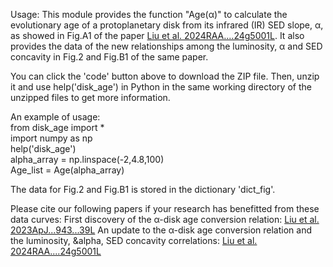 Usage: This module provides the function "Age(α)" to calculate the evolutionary age of a protoplanetary disk from its infrared (IR) SED slope, α, as showed in Fig.A1 of the paper [Liu et al. 2024RAA....24g5001L](https://ui.adsabs.harvard.edu/abs/2024RAA....24g5001L/abstract). It also provides the data of the new relationships among the luminosity, α and SED concavity in Fig.2 and Fig.B1 of the same paper.

You can click the 'code' button above to download the ZIP file. Then, unzip it and use help('disk_age') in Python in the same working directory of the unzipped files to get more information.

An example of usage:  
  from disk_age import *  
  import numpy as np  
  help('disk_age')  
  alpha_array = np.linspace(-2,4.8,100)  
  Age_list = Age(alpha_array)  

The data for Fig.2 and Fig.B1 is stored in the dictionary 'dict_fig'.

Please cite our following papers if your research has benefitted from these data curves:
First discovery of the α-disk age conversion relation:
[Liu et al. 2023ApJ...943...39L](https://ui.adsabs.harvard.edu/abs/2023ApJ...943...39L/abstract)
An update to the α-disk age conversion relation and the luminosity, &alpha, SED concavity correlations:
[Liu et al. 2024RAA....24g5001L](https://ui.adsabs.harvard.edu/abs/2024RAA....24g5001L/abstract)
